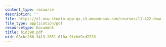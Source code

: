 ```yaml
---
content_type: resource
description: ''
file: https://ol-ocw-studio-app-qa.s3.amazonaws.com/courses/11-422-downtown-management-organizations-fall-2006/08cbc26034132851610a9fcbd9cd2228_bid398.pdf
file_type: application/pdf
resourcetype: Document
title: bid398.pdf
uid: 08cbc260-3413-2851-610a-9fcbd9cd2228
---
```

